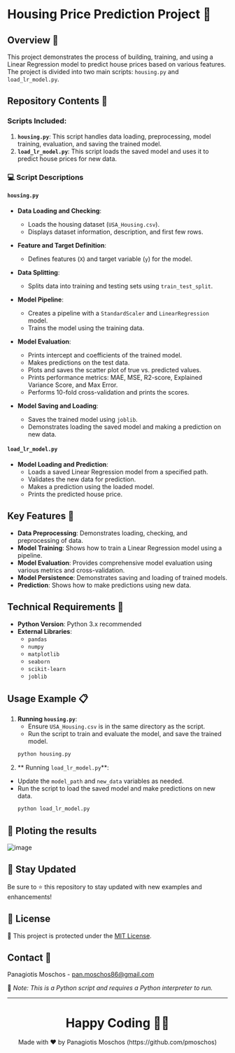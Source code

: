 # Housing Price Prediction Project 🏡

## Overview 🌟
This project demonstrates the process of building, training, and using a Linear Regression model to predict house prices based on various features. The project is divided into two main scripts: `housing.py` and `load_lr_model.py`.

## Repository Contents 📂

### Scripts Included:
1. **`housing.py`**: This script handles data loading, preprocessing, model training, evaluation, and saving the trained model.
2. **`load_lr_model.py`**: This script loads the saved model and uses it to predict house prices for new data.

### :computer: Script Descriptions

#### `housing.py`
- **Data Loading and Checking**:
  - Loads the housing dataset (`USA_Housing.csv`).
  - Displays dataset information, description, and first few rows.

- **Feature and Target Definition**:
  - Defines features (`X`) and target variable (`y`) for the model.

- **Data Splitting**:
  - Splits data into training and testing sets using `train_test_split`.

- **Model Pipeline**:
  - Creates a pipeline with a `StandardScaler` and `LinearRegression` model.
  - Trains the model using the training data.

- **Model Evaluation**:
  - Prints intercept and coefficients of the trained model.
  - Makes predictions on the test data.
  - Plots and saves the scatter plot of true vs. predicted values.
  - Prints performance metrics: MAE, MSE, R2-score, Explained Variance Score, and Max Error.
  - Performs 10-fold cross-validation and prints the scores.

- **Model Saving and Loading**:
  - Saves the trained model using `joblib`.
  - Demonstrates loading the saved model and making a prediction on new data.

#### `load_lr_model.py`
- **Model Loading and Prediction**:
  - Loads a saved Linear Regression model from a specified path.
  - Validates the new data for prediction.
  - Makes a prediction using the loaded model.
  - Prints the predicted house price.

## Key Features 🌟
- **Data Preprocessing**: Demonstrates loading, checking, and preprocessing of data.
- **Model Training**: Shows how to train a Linear Regression model using a pipeline.
- **Model Evaluation**: Provides comprehensive model evaluation using various metrics and cross-validation.
- **Model Persistence**: Demonstrates saving and loading of trained models.
- **Prediction**: Shows how to make predictions using new data.

## Technical Requirements 🔧
- **Python Version**: Python 3.x recommended
- **External Libraries**: 
  - `pandas`
  - `numpy`
  - `matplotlib`
  - `seaborn`
  - `scikit-learn`
  - `joblib`

## Usage Example 📋
1. **Running `housing.py`**:
   - Ensure `USA_Housing.csv` is in the same directory as the script.
   - Run the script to train and evaluate the model, and save the trained model.
   ```bash
   python housing.py
   ```
2. ** Running `load_lr_model.py`**:
- Update the `model_path` and `new_data` variables as needed.
- Run the script to load the saved model and make predictions on new data.
   ```bash
   python load_lr_model.py
   ```

## 📸 Ploting the results
![image](https://github.com/pmoschos/python_cf5/assets/133533759/76e38f0b-4fcb-464a-bde3-83c624a06f11)

## 📢 Stay Updated

Be sure to ⭐ this repository to stay updated with new examples and enhancements!

## 📄 License
🔐 This project is protected under the [MIT License](https://mit-license.org/).


## Contact 📧
Panagiotis Moschos - pan.moschos86@gmail.com

🔗 *Note: This is a Python script and requires a Python interpreter to run.*

---
<h1 align=center>Happy Coding 👨‍💻 </h1>

<p align="center">
  Made with ❤️ by Panagiotis Moschos (https://github.com/pmoschos)
</p>